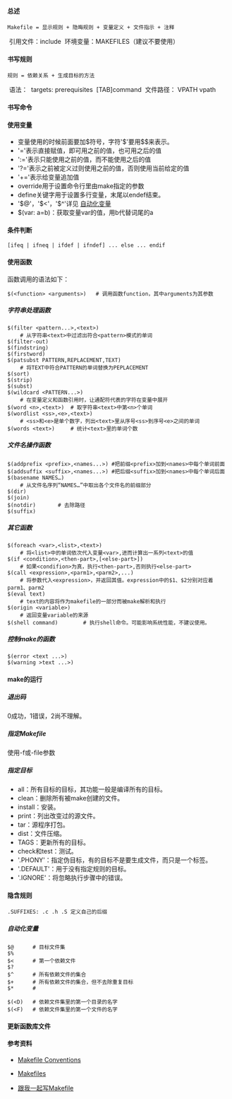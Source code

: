 #### 总述

	Makefile = 显示规则 + 隐晦规则 + 变量定义 + 文件指示 + 注释
​	引用文件：include
​	环境变量：MAKEFILES（建议不要使用）

#### 书写规则

	规则 = 依赖关系 + 生成目标的方法
​	语法：
​		targets: prerequisites
​		[TAB]command
​	文件路径： VPATH vpath

#### 书写命令

#### 使用变量

- 变量使用的时候前面要加\$符号，字符'\$'要用\$$来表示。
- '='表示直接赋值，即可用之前的值，也可用之后的值
- ':='表示只能使用之前的值，而不能使用之后的值
- '?='表示之前被定义过则使用之前的值，否则使用当前给定的值
- '+='表示给变量追加值
- override用于设置命令行里由make指定的参数
- define关键字用于设置多行变量，末尾以endef结束。
- '\$@'，'\$<'，'\$^'详见 [自动化变量](#自动化变量)
- $(var: a=b)：获取变量var的值，用b代替词尾的a

#### 条件判断

`[ifeq | ifneq | ifdef | ifndef] ... else ... endif`

#### 使用函数

函数调用的语法如下：

```
$(<function> <arguments>)	# 调用函数function，其中arguments为其参数
```



##### 字符串处理函数
```
$(filter <pattern...>,<text>)	
	# 从字符串<text>中过滤出符合<pattern>模式的单词
$(filter-out)
$(findstring)
$(firstword)
$(patsubst PATTERN,REPLACEMENT,TEXT)
	# 将TEXT中符合PATTERN的单词替换为PEPLACEMENT
$(sort)
$(strip)
$(subst)
$(wildcard <PATTERN...>)	 
	# 在变量定义和函数引用时，让通配符代表的字符在变量中展开
$(word <n>,<text>)	# 取字符串<text>中第<n>个单词
$(wordlist <ss>,<e>,<text>)		
	# <ss>和<e>是单个数字，列出<text>里从序号<ss>到序号<e>之间的单词
$(words <text>)		# 统计<text>里的单词个数
```
##### 文件名操作函数
```
$(addprefix <prefix>,<names...>) #把前缀<prefix>加到<names>中每个单词前面
$(addsuffix <suffix>,<names...>) #把后缀<suffix>加到<names>中每个单词后面
$(basename NAMES…)
	# 从文件名序列“NAMES…”中取出各个文件名的前缀部分
$(dir)
$(join)
$(notdir)		# 去除路径
$(suffix)
```
##### 其它函数
```
$(foreach <var>,<list>,<text>)
	# 将<list>中的单词依次代入变量<var>,进而计算出一系列<text>的值
$(if <condition>,<then-part>,[<else-part>])
	# 如果<condifion>为真，执行<then-part>,否则执行<else-part>
$(call <expression>,<parm1>,<parm2>,...)
	# 将参数代入<expression>，并返回其值。expression中的$1、$2分别对应着parm1、parm2
$(eval text)
	# text的内容将作为makefile的一部分而被make解析和执行
$(origin <variable>)
	# 返回变量variable的来源
$(shell command)		# 执行shell命令。可能影响系统性能，不建议使用。
```
##### 控制make的函数

```
$(error <text ...>)
$(warning >text ...>)
```



#### make的运行

##### 退出码

0成功，1错误，2尚不理解。

##### 指定Makefile

使用-f或-file参数

##### 指定目标

- all：所有目标的目标，其功能一般是编译所有的目标。
- clean：删除所有被make创建的文件。
- install：安装。
- print：列出改变过的源文件。
- tar：源程序打包。
- dist：文件压缩。
- TAGS：更新所有的目标。
- check和test：测试。
- '.PHONY'：指定伪目标，有的目标不是要生成文件，而只是一个标签。
- '.DEFAULT'：用于没有指定规则的目标。
- '.IGNORE'：将忽略执行步骤中的错误。

#### 隐含规则

	.SUFFIXES: .c .h .S 定义自己的后缀

##### 自动化变量

```
$@		# 目标文件集
$%
$<		# 第一个依赖文件
$?
$^		# 所有依赖文件的集合
$+		# 所有依赖文件的集合，但不去除重复目标
$*		# 

$(<D)	# 依赖文件集里的第一个目录的名字
$(<F)	# 依赖文件集里的第一个文件的名字
```



#### 更新函数库文件

#### 参考资料

- [Makefile Conventions](http://www.gnu.org/prep/standards/html_node/Makefile-Conventions.html#Makefile-Conventions)

- [Makefiles](https://www.gnu.org/software/make/manual/html_node/Makefiles.html#Makefiles)

- [跟我一起写Makefile](http://wiki.ubuntu.com.cn/%E8%B7%9F%E6%88%91%E4%B8%80%E8%B5%B7%E5%86%99Makefile)